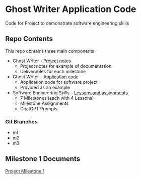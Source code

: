 # Ghost Writer Application Code

Code for Project to demonstrate software engineering skills

## Repo Contents

This repo contains three main components

* Ghost Writer - [Project notes](../Documents/README.md)
    * Project notes for example of documentation
    * Deliverables for each milestone
* Ghost Writer - [Application code](../Application/README.md)
    * Application code for software project
    * Provided as an example
* Software Engineering Skills - [Lessons and assignments](../SoftwareEngineering/README.md)
    * 7 Milestones (each with 4 Lessons)
    * Milestone Assignments
    * ChatGPT Prompts

### Git Branches
* m1
* m2
* m3

## Milestone 1 Documents

[Project Milestone 1](../Documents/Milestone-1/Index.md)
